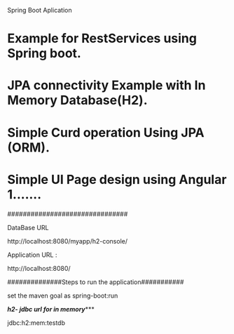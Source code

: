 Spring Boot Aplication 
# Example for RestServices using Spring boot.
# JPA connectivity Example with In Memory Database(H2).
# Simple Curd operation Using JPA (ORM).
# Simple UI Page design using Angular 1.......

###############################

DataBase URL

http://localhost:8080/myapp/h2-console/


Application URL :

http://localhost:8080/


##############Steps to run the application###########

set the maven goal as spring-boot:run


***h2- jdbc url for in memory******

jdbc:h2:mem:testdb
